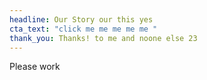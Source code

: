 ```yaml
---
headline: Our Story our this yes
cta_text: "click me me me me me "
thank_you: Thanks! to me and noone else 23
---
```

Please work